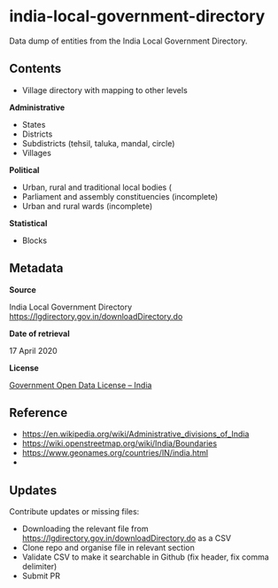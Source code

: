 # india-local-government-directory

Data dump of entities from the India Local Government Directory.

## Contents

- Village directory with mapping to other levels

**Administrative**

- States
- Districts
- Subdistricts (tehsil, taluka, mandal, circle)
- Villages

**Political**

- Urban, rural and traditional local bodies (
- Parliament and assembly constituencies (incomplete)
- Urban and rural wards (incomplete)

**Statistical**

- Blocks

## Metadata

**Source**

India Local Government Directory https://lgdirectory.gov.in/downloadDirectory.do

**Date of retrieval**

17 April 2020

**License**

[Government Open Data License – India](https://data.gov.in/sites/default/files/Gazette_Notification_OGDL.pdf)

## Reference

- https://en.wikipedia.org/wiki/Administrative_divisions_of_India
- https://wiki.openstreetmap.org/wiki/India/Boundaries
- https://www.geonames.org/countries/IN/india.html
- 

## Updates

Contribute updates or missing files:

- Downloading the relevant file from https://lgdirectory.gov.in/downloadDirectory.do as a CSV
- Clone repo and organise file in relevant section
- Validate CSV to make it searchable in Github (fix header, fix comma delimiter)
- Submit PR



